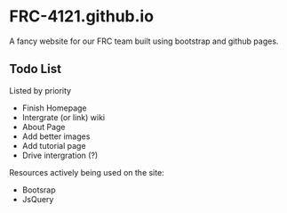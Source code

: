 FRC-4121.github.io
==================
A fancy website for our FRC team built using bootstrap and github pages.

## Todo List
Listed by priority
* Finish Homepage
* Intergrate (or link) wiki
* About Page
* Add better images
* Add tutorial page
* Drive intergration (?)

Resources actively being used on the site:
- Bootsrap
- JsQuery
